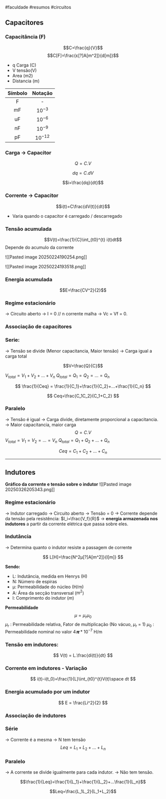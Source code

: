 #faculdade #resumos #circuitos 
## Capacitores

### Capacitância (F)


$$C=\frac{q}{V}$$
$$C[F]=\frac{ε[?]A[m^2]}{d[m]}$$
- q Carga (C)
- V tensão(V)
- Area (m2)
- Distancia (m)


| Símbolo |   Notação    |
| :-----: | :----------: |
|    F    |      -       |
|   mF    | ${10}^{-3}$  |
|   uF    | ${10}^{-6}$  |
|   nF    | ${10}^{-9}$  |
|   pF    | ${10}^{-12}$ |
### Carga → Capacitor

$$Q = C.V$$

$$dq = C.dV$$

$$i=\frac{dq}{dt}$$

### Corrente → Capacitor

$$i(t)=C\frac{dV(t)}{dt}$$
- Varia quando o capacitor é carregado / descarregado


### Tensão acumulada

$$V(t)=\frac{1}{C}\int_{t0}^{t} i(t)dt$$
Depende do acumulo da corrente

![[Pasted image 20250224190254.png]]

![[Pasted image 20250224193518.png]]

### Energia acumulada

$$E=\frac{CV^2}{2}$$
### Regime estacionário

→ Circuito aberto
→ I = 0 // n corrente malha
→ Vc = Vf = 0.

### Associação de capacitores

### Serie:
→ Tensão se divide (Menor capacitancia, Maior tensão)
→ Carga igual a carga total

$$V=\frac{Q}{C}$$


$V_{total} = V_1 + V_2 + ... + V_n$
$Q_{total} = Q_1 = Q_2 = ... = Q_n$

$$
\frac{1}{Ceq} = \frac{1}{C_1}+\frac{1}{C_2}+...+\frac{1}{C_n}
$$



$$
Ceq=\frac{C_1C_2}{C_1+C_2}
$$

### Paralelo
→ Tensão é igual
→ Carga divide, diretamente proporcional a capacitancia.
→ Maior capacitancia, maior carga
$$Q = C.V$$
$V_{total} = V_1 = V_2 = ... = V_n$
$Q_{total} = Q_1 + Q_2 + ... + Q_n$

$$
Ceq = C_1+C_2+...+C_n
$$

---

## Indutores

**Gráfico da corrente e tensão sobre o indutor**
![[Pasted image 20250326205343.png]]


### Regime estacionário
→ Indutor carregado
→ Circuito aberto
→ Tensão = 0
→ Corrente depende da tensão pela resistência: $I_i=\frac{V_f}{R}$
→ **energia armazenada nos indutores** a partir da corrente elétrica que passa sobre eles.

### Indutância
→ Determina quanto o indutor resiste a passagem de corrente

$$
L[H]=\frac{N^2μ[?]A[m^2]}{l[m]}
$$

**Sendo:**
- L: Indutância, medida em Henrys (H)
- N: Número de espiras
- μ: Permeabilidade do núcleo (H/m)
- A: Área da secção transversal ($m^2$)
- l: Comprimento do indutor ($m$)

**Permeabilidade**
$$μ=μ_rμ_0$$
$μ_r$ : Permeabilidade relativa, Fator de multiplicação (No vácuo, $μ_r$ = 1) 
$μ_0$ : Permeabilidade nominal no valor $4𝝿*10^{-7}$ H/m


### Tensão em indutores:

$$
V(t) = L.\frac{di(t)}{dt}
$$

### Corrente em indutores - Variação
$$
i(t)-i(t_0)=\frac{1}{L}\int_{t0}^{t}V(t)\space dt
$$
### Energia acumulado por um indutor
$$
E = \frac{Li^2}{2}
$$

### Associação de indutores

### Série
→ Corrente é a mesma
→ N tem tensão
$$Leq=L_1+L_2+...+L_n$$
### Paralelo
→ A corrente se divide igualmente para cada indutor.
→ Não tem tensão.

$$\frac{1}{Leq}=\frac{1}{L_1}+\frac{1}{L_2}+...\frac{1}{L_n}$$

$$Leq=\frac{L_1L_2}{L_1+L_2}$$





